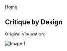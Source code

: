 [Home](https://justwestley.github.io/Westley-Portfolio/)

## Critique by Design 

Original Visualation: 

![Image 1](/Images/NEA-gender.png)
